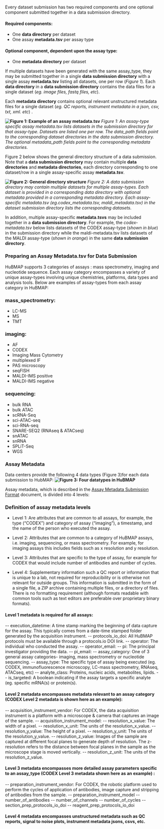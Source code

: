 Every dataset submission has two required components and one optional component submitted together in a data submission directory.

#### Required components:

-   One **data directory** per dataset
-   One assay  **metadata.tsv** per assay type
    
#### Optional component, dependent upon the assay type:
-   One **metadata directory** per dataset


If multiple datasets have been generated with the same assay_type, they may be submitted together in a single **data submission directory** with a single assay **metadata.tsv** listing all datasets, one per row (*Figure 1*). Each **data directory**  in a **data submission directory** contains the data files for a single dataset (*eg. image files, fastq files, etc*).

Each **metadata directory**  contains optional relevant unstructured metadata files for a single dataset (*eg. QC reports, instrument metadata in a json, csv, txt, xml. etc*) .

**![Figure 1: Example of an assay metadata.tsv](https://lh6.googleusercontent.com/oTMFZ1Ukpm--Hm5cem06er_6Ug90im0Nv3-pibF7HYVpxxEUJZBpQ3uy5wbsibns-YazqcNRIkDTXcu4MXColWZvnmcunbr_Xbz-f243YlMlgnSVv4CrfOxKG8BXd9r15gLFr26e)**
*Figure 1: An assay-type specific assay metadata.tsv lists datasets in the submission directory for that assay-type. Datasets are listed one per row. The data_path fields point to the corresponding dataset directories in the data submission directory. The optional metadata_path fields point to the corresponding metadata directories.*



Figure 2 below shows the general directory structure of a data submission. Note that a **data submission directory** may contain multiple **data directories** and **metadata directories**, each directory corresponding to one dataset/row in a single assay-specific assay **metadata.tsv**.

**![Figure 2: General directory structure](https://lh6.googleusercontent.com/cnO7dibs46ta7cwL0mjSUoi8R9at_DZmFwcKz3x9JAN-IeQsfaPSM2FyBllZfJiYYJCuYrnj_PGRcQYQLCxQqoKTVSHW6RBW8_joogOyH0JyIYvW9jxqXiup0Td86N06JaPDdQFM)**
*Figure 2: A data submission directory may contain multiple datasets for multiple assay-types. Each dataset is provided in a corresponding data directory with optional metadata provided in a corresponding metadata directory. Each assay-specific metadata.tsv (eg.codex_metadata.tsv, maldi_metadata.tsv) in the dataset submission directory lists the corresponding datasets.*


In addition, multiple assay-specific **metadata.tsvs** may be included together in a **data submission directory**. For example, the *codex-metadata.tsv* below lists datasets of the CODEX assay-type (*shown in blue*) in the submission directory while the maldi-metadata.tsv lists datasets of the MALDI assay-type (*shown in orange*) in the same **data submission directory**.


### Preparing an Assay Metadata.tsv for Data Submission

HuBMAP supports 3 categories of assays : mass spectrometry, imaging and nucleotide sequence. Each assay category encompasses a variety of unique assay-types involving unique chemistries, platforms, data types and analysis tools. Below are examples of assay-types from each assay category in HuBMAP:
### mass_spectrometry:
-   LC-MS
-   MS
-   TMT
    
### imaging:
-   AF
-   CODEX
-   Imaging Mass Cytometry
-   multiplexed IF
-   PAS microscopy
-   seqFISH
-   MALDI-IMS positive
-   MALDI-IMS negative

   ### sequencing:
-   bulk RNA
-   bulk ATAC
-   scRNA-Seq
-   sci-ATAC-seq
-   sci-RNA-seq
-   SNARE-SEQ2 (RNAseq & ATACseq)
-   snATAC
-   snRNA
-   SPLiT-Seq
-   WGS

### Assay Metadata
Data centers provide the following 4 data types (Figure 3)for each data submission to HubMAP:
**![Figure 3: Four datatypes in HuBMAP](https://lh4.googleusercontent.com/roCn5JFuGk3-tTn-n8wPL8cCOQ07t7vCZMyxuPI92LgDCIBFV4LPhKAIGgrL66b9XvuR45eeaAy9474jbfABdEoOVKam6hC0fBTshzNz0CMUaAOYhrfL3d3nsQN0VVbvV3KMMGVE)**

Assay metadata, which is described in the [Assay Metadata Submission Format](https://docs.google.com/document/d/1g82GpCpFDKew60XzAO4Siaw3ZXJjwsaCpgPwhqQZxIY/edit#heading=h.qeehtnf68fas) document, is divided into 4 levels:

### Definition of assay metadata levels

-   Level 1: Are attributes that are common to all assays, for example, the type (“CODEX”) and category of assay (“imaging”), a timestamp, and the name of the person who executed the assay.
    
-   Level 2: Attributes that are common to a category of HuBMAP assays, i.e. imaging, sequencing, or mass spectrometry. For example, for imaging assays this includes fields such as x resolution and y resolution.
    
-   Level 3: Attributes that are specific to the type of assay, for example for CODEX that would include number of antibodies and number of cycles.
    
-   Level 4: Supplementary information such a QC report or information that is unique to a lab, not required for reproducibility or is otherwise not relevant for outside groups. This information is submitted in the form of a single file, a ZIP archive containing multiple files, or a directory of files. There is no formatting requirement (although formats readable with common tools such as text editors are preferable over proprietary binary formats).
    
#### Level 1 metadata is required for all assays:

-- execution_datetime:  A time stamp marking the beginning of data capture for the assay. This typically comes from a date-time stamped folder generated by the acquisition instrument.
-- protocols_io_doi: All HuBMAP protocols must be available through a protocols.io DOI link.
-- operator:  The individual who conducted the assay.
-- operator_email:
-- pi: The principal investigator providing the data.
-- pi_email:
-- assay_category: One of 3 general assay categories- imaging, mass spectrometry or nucleotide sequencing.
-- assay_type: The specific type of assay being executed (eg. CODEX, immunofluorescence microscopy, LC-mass spectrometry, RNAseq, ATACseq, etc)
-- analyte_class:  Proteins, nucleic acids, metabolites, lipids.
-- is_targeted:  A boolean indicating if the assay targets a specific analyte (eg. specific mRNA(s) or protein(s).

  

#### Level 2 metadata encompasses metadata relevant to an assay category (CODEX Level 2 metadata is shown here as an example):

-- acquisition_instrument_vendor: For CODEX, the data acquisition instrument is a platform with a microscope & camera that captures an image of the sample.
-- acquisition_instrument_model:
-- resolution_x_value:  The width of a pixel.
-- resolution_x_unit:  The units of the resolution_x_value.
-- resolution_y_value:  The height of a pixel.
-- resolution_y_unit:  The units of the resolution_y_value.
-- resolution_z_value: Images of the sample are captured at different focal planes to generate depth of resolution. The z-resolution refers to the distance between focal planes in the sample as the microscope stage is moved vertically.
-- resolution_z_unit:  The units of the resolution_z_value.

  

#### Level 3 metadata encompasses more detailed assay parameters specific to an assay_type (CODEX Level 3 metadata shown here as an example) :

-- preparation_instrument_vendor:  For CODEX, the robotic platform used to perform the cycles of application of antibodies, image capture and stripping of antibodies from the sample.
-- preparation_instrument_model
-- number_of_antibodies
-- number_of_channels
-- number_of_cycles
-- section_prep_protocols_io_doi
-- reagent_prep_protocols_io_doi

  

#### Level 4 metadata encompasses unstructured metadata such as QC reports, signal to noise plots, instrument metadata jsons, csvs, etc.
